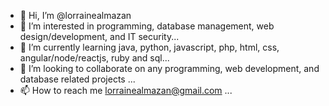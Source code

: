 - 👋 Hi, I’m @lorrainealmazan
- 👀 I’m interested in programming, database management, web design/development, and IT security...
- 🌱 I’m currently learning java, python, javascript, php, html, css, angular/node/reactjs, ruby and sql...
- 💞️ I’m looking to collaborate on any programming, web development, and database related projects ...
- 📫 How to reach me lorrainealmazan@gmail.com ...

<!---
lorrainealmazan/lorrainealmazan is a ✨ special ✨ repository because its `README.md` (this file) appears on your GitHub profile.
You can click the Preview link to take a look at your changes.
--->
